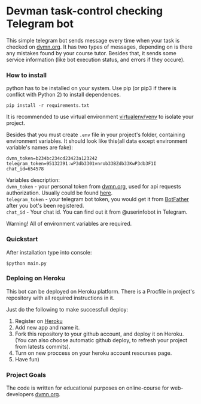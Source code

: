 # Devman task-control checking Telegram bot

This simple telegram bot sends message every time when your task is checked on [dvmn.org](https://dvmn.org). It has two types of messages, depending on is there any mistakes found by your course tutor. Besides that, it sends some service information (like bot execution status, and errors if they occure).   

### How to install

python has to be installed on your system. Use pip (or pip3 if there is conflict with Python 2) to install dependences.
```
pip install -r requirements.txt
```
It is recommended to use virtual environment [virtualenv/venv](https://docs.python.org/3/library/venv.html) to isolate your project.  

Besides that you must create `.env` file in your project's folder, containing environment variables. It should look like this(all data except environment variable's names are fake):  
```
dvmn_token=b234bc234cd23423a123242
telegram_token=95132391:wP3db3301vnrob33BZdb33KwP3db3F1I
chat_id=654578
```
Variables description:  
`dvmn_token` - your personal token from [dvmn.org](https://dvmn.org), used for api requests authorization. Usually could be found [here](https://dvmn.org/api/docs/).  
`telegram_token` - your telegram bot token, you would get it from [BotFather](https://telegram.me/BotFather) after you bot's been registered.  
`chat_id` - Your chat id. You can find out it from @userinfobot in Telegram.

Warning! All of environment variables are required. 

### Quickstart

After installation type into console:
```
$python main.py
```

### Deploing on Heroku

This bot can be deployed on Heroku platform. There is a Procfile in project's repository with all required instructions in it.   
   
Just do the following to make successfull deploy:  
   
1. Register on [Heroku](https://heroku.com)  
2. Add new app and name it.  
3. Fork this repository to your github account, and deploy it on Heroku. (You can also choose automatic github deploy, to refresh your project from latests commits).  
4. Turn on new proccess on your heroku account resourses page.   
5. Have fun)  


### Project Goals

The code is written for educational purposes on online-course for web-developers [dvmn.org](https://dvmn.org/).
